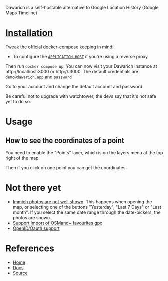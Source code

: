Dawarich is a self-hostable alternative to Google Location History (Google Maps Timeline)

# [Installation](https://dawarich.app/docs/intro/#setup-your-dawarich-instance)

Tweak the [official docker-compose](https://github.com/Freika/dawarich/blob/master/docker/docker-compose.yml) keeping in mind:

- To configure the [`APPLICATION_HOST`](https://dawarich.app/docs/tutorials/reverse-proxy) if you're using a reverse proxy

Then run `docker compose up`. You can now visit your Dawarich instance at http://localhost:3000 or http://<your-server-ip>:3000. The default credentials are `demo@dawarich.app` and `password`

Go to your account and change the default account and password.

Be careful not to upgrade with watchtower, the devs say that it's not safe yet to do so.

# Usage

## How to see the coordinates of a point

You need to enable the "Points" layer, which is on the layers menu at the top right of the map.

Then if you click on one point you can get the coordinates

# Not there yet

- [Immich photos are not well shown](https://github.com/Freika/dawarich/issues/1071): This happens when opening the map, or selecting one of the buttons "Yesterday", "Last 7 Days" or "Last month". If you select the same date range through the date-pickers, the photos are shown.
- [Support import of OSMand+ favourites gpx](https://github.com/Freika/dawarich/issues/1261)
- [OpenID/Oauth support](https://github.com/Freika/dawarich/issues/65)

# References

- [Home](https://dawarich.app/)
- [Docs](https://dawarich.app/docs/intro/)
- [Source](https://github.com/Freika/dawarich)
